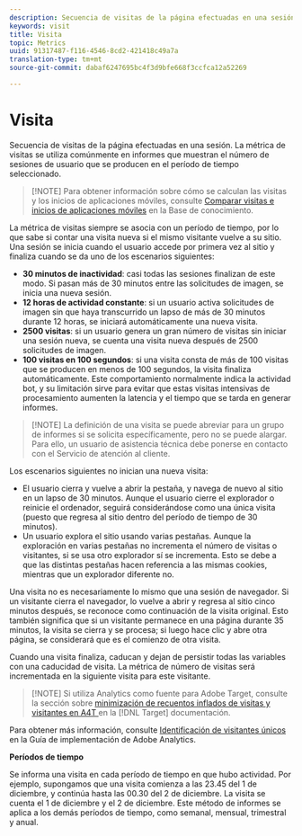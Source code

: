 ```yaml
---
description: Secuencia de visitas de la página efectuadas en una sesión. La métrica de visitas se utiliza comúnmente en informes que muestran el número de sesiones de usuario que se producen en el período de tiempo seleccionado.
keywords: visit
title: Visita
topic: Metrics
uuid: 91317487-f116-4546-8cd2-421418c49a7a
translation-type: tm+mt
source-git-commit: dabaf6247695bc4f3d9bfe668f3ccfca12a52269

---
```



# Visita

Secuencia de visitas de la página efectuadas en una sesión. La métrica de visitas se utiliza comúnmente en informes que muestran el número de sesiones de usuario que se producen en el período de tiempo seleccionado.

>[!NOTE] Para obtener información sobre cómo se calculan las visitas y los inicios de aplicaciones móviles, consulte [Comparar visitas e inicios de aplicaciones móviles](https://helpx.adobe.com/es/analytics/kb/compare-visits-and-mobile-app-launches.html) en la Base de conocimiento.

La métrica de visitas siempre se asocia con un período de tiempo, por lo que sabe si contar una visita nueva si el mismo visitante vuelve a su sitio. Una sesión se inicia cuando el usuario accede por primera vez al sitio y finaliza cuando se da uno de los escenarios siguientes:

* **30 minutos de inactividad**: casi todas las sesiones finalizan de este modo. Si pasan más de 30 minutos entre las solicitudes de imagen, se inicia una nueva sesión.
* **12 horas de actividad constante**: si un usuario activa solicitudes de imagen sin que haya transcurrido un lapso de más de 30 minutos durante 12 horas, se iniciará automáticamente una nueva visita.
* **2500 visitas**: si un usuario genera un gran número de visitas sin iniciar una sesión nueva, se cuenta una visita nueva después de 2500 solicitudes de imagen.
* **100 visitas en 100 segundos**: si una visita consta de más de 100 visitas que se producen en menos de 100 segundos, la visita finaliza automáticamente. Este comportamiento normalmente indica la actividad bot, y su limitación sirve para evitar que estas visitas intensivas de procesamiento aumenten la latencia y el tiempo que se tarda en generar informes.

>[!NOTE] La definición de una visita se puede abreviar para un grupo de informes si se solicita específicamente, pero no se puede alargar. Para ello, un usuario de asistencia técnica debe ponerse en contacto con el Servicio de atención al cliente.

Los escenarios siguientes no inician una nueva visita:

* El usuario cierra y vuelve a abrir la pestaña, y navega de nuevo al sitio en un lapso de 30 minutos. Aunque el usuario cierre el explorador o reinicie el ordenador, seguirá considerándose como una única visita (puesto que regresa al sitio dentro del período de tiempo de 30 minutos).
* Un usuario explora el sitio usando varias pestañas. Aunque la exploración en varias pestañas no incrementa el número de visitas o visitantes, si se usa otro explorador sí se incrementa. Esto se debe a que las distintas pestañas hacen referencia a las mismas cookies, mientras que un explorador diferente no.

Una visita no es necesariamente lo mismo que una sesión de navegador. Si un visitante cierra el navegador, lo vuelve a abrir y regresa al sitio cinco minutos después, se reconoce como continuación de la visita original. Esto también significa que si un visitante permanece en una página durante 35 minutos, la visita se cierra y se procesa; si luego hace clic y abre otra página, se considerará que es el comienzo de otra visita.

Cuando una visita finaliza, caducan y dejan de persistir todas las variables con una caducidad de visita. La métrica de número de visitas será incrementada en la siguiente visita para este visitante.

>[!NOTE] Si utiliza Analytics como fuente para Adobe Target, consulte la sección sobre [minimización de recuentos inflados de visitas y visitantes en A4T ](https://marketing.adobe.com/resources/help/es_ES/target/a4t/minimizing-inflated-visit-and-visitor-counts-a4t.html) en la [!DNL Target] documentación.

Para obtener más información, consulte [Identificación de visitantes únicos](https://marketing.adobe.com/resources/help/es_ES/sc/implement/visid_overview.html) en la Guía de implementación de Adobe Analytics.

**Períodos de tiempo**

Se informa una visita en cada período de tiempo en que hubo actividad. Por ejemplo, supongamos que una visita comienza a las 23.45 del 1 de diciembre, y continúa hasta las 00.30 del 2 de diciembre. La visita se cuenta el 1 de diciembre y el 2 de diciembre. Este método de informes se aplica a los demás períodos de tiempo, como semanal, mensual, trimestral y anual.
